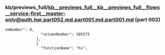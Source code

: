 ### kb/previews_full/kb__previews_full__kb__previews_full__flows__service-first__master-only@auth.har.part052.md.part001.md.part001.md (part 002)

```md
neNumber": 0,
                "columnNumber": 105573
              },
              {
                "functionName": "hs",
```

```
